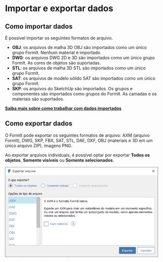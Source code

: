 # Importar e exportar dados

## Como importar dados

É possível importar os seguintes formatos de arquivo.

* **OBJ**: os arquivos de malha 3D OBJ são importados como um único grupo FormIt. Nenhum material é importado.
* **DWG**: os arquivos DWG 2D e 3D são importados como um único grupo FormIt. As cores de objetos são suportadas.
* **STL**: os arquivos de malha 3D STL são importados como um único grupo FormIt.
* **SAT**: os arquivos de modelo sólido SAT são importados como um único grupo FormIt.
* **SKP**: os arquivos do SketchUp são importados. Os grupos e componentes são importados como grupos do FormIt. As camadas e os materiais são suportados.

[**Saiba mais sobre como trabalhar com dados importados**](../formit-primer/part-i/import-export-and-content-library.md)

## Como exportar dados

O FormIt pode exportar os seguintes formatos de arquivo: AXM \(arquivo FormIt\), DWG, SKP, FBX, SAT, STL, DAE, DXF, OBJ \(materiais e 3D em um único arquivo ZIP\), imagens PNG.

Ao exportar arquivos individuais, é possível optar por exportar **Todos os objetos**, **Somente visíveis** ou **Somente selecionados**.

![](../.gitbook/assets/export_window.png)

